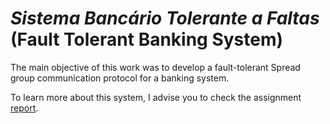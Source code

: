 # *Sistema Bancário Tolerante a Faltas* (Fault Tolerant Banking System)

The main objective of this work was to develop a fault-tolerant Spread group communication protocol for a banking system.

To learn more about this system, I advise you to check the assignment [report](relatorio.pdf).
